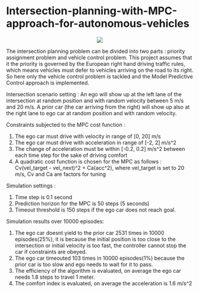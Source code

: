 # Intersection-planning-with-MPC-approach-for-autonomous-vehicles
<p align="center">
  <img src="https://github.com/paulyehtw/Intersection-planning-with-MPC-approach-for-autonomous-vehicles/blob/master/Simulation_GIF.gif">
</p>

The intersection planning problem can be divided into two parts : priority assignment problem and  vehicle control problem. This project assumes that it the priority is governed by the European right hand driving traffic rules, which means vehicles must defer to vehicles arriving on the road to its right. So here only the vehicle control problem is tackled and the Model Predictive Control approach is implemented.

Intersection scenario setting : 
An ego will show up at the left lane of the intersection at random position and with random velocity between 5 m/s and 20 m/s. 
A prior car (the car arriving from the right) will show up also at the right lane to ego car at random position and with random velocity.

Constraints subjected to the MPC cost function : 
1. The ego car must drive with velocity in range of [0, 20] m/s
2. The ego car must drive with acceleration in range of [-2, 2] m/s^2
3. The change of acceleration must be within [-0.2, 0.2] m/s^2 between each time step for the sake of driving comfort
4. A quadratic cost function is chosen for the MPC as follows : Cv(vel_target - vel_next)^2 + Ca(acc^2), where vel_target is set to 20 m/s, Cv and Ca are factors for tuning

Simulation settings : 
1. Time step is 0.1 second
2. Prediction horizon for the MPC is 50 steps (5 seconds)
3. Timeout threshold is 150 steps if the ego car does not reach goal.

Simulation results over 10000 episodes:
1. The ego car doesnt yield to the prior car 2531 times in 10000 episodes(25%),  it is because the initial position is too close to the intersection or initial velocity is too fast, the controller cannot stop the car if constraints are obeyed.
2. The ego car timeouted 103 times in 10000 episodes(1%) because the prior car is too slow and ego needs to wait for it to pass.
3. The efficiency of the algorithm is evaluated, on average the ego car needs 1.8 steps to travel 1 meter.
4. The comfort index is evaluated, on average the acceleration is 1.6 m/s^2
